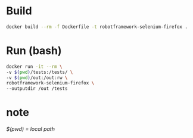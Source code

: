 # Build
``` bash
docker build --rm -f Dockerfile -t robotframework-selenium-firefox .
```

# Run (bash)
``` bash
docker run -it --rm \
-v $(pwd)/tests:/tests/ \
-v $(pwd)/out:/out:rw \
robotframework-selenium-firefox \
--outputdir /out /tests
```

# note
_$(pwd) = local path_ 